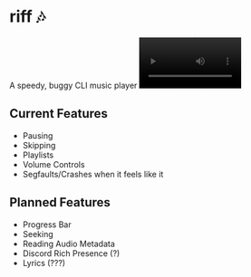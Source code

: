 # riff 🎶
A speedy, buggy CLI music player
<video src="https://carbonlollipop.com/riffdemo.mp4" width=180>

## Current Features
- Pausing
- Skipping
- Playlists
- Volume Controls
- Segfaults/Crashes when it feels like it

## Planned Features
- Progress Bar
- Seeking
- Reading Audio Metadata
- Discord Rich Presence (?)
- Lyrics (???)
